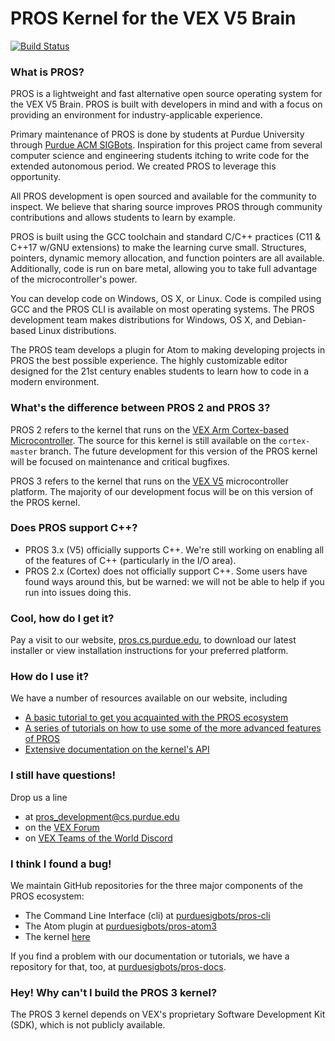 # PROS Kernel for the VEX V5 Brain

[![Build Status](https://dev.azure.com/purdue-acm-sigbots/Kernel/_apis/build/status/purduesigbots.pros?branchName=develop)](https://dev.azure.com/purdue-acm-sigbots/Kernel/_build/latest?definitionId=5&branchName=develop)

### What is PROS?
PROS is a lightweight and fast alternative open source operating system for the VEX V5 Brain. PROS is built with developers in mind and with a focus on providing an environment for industry-applicable experience.

Primary maintenance of PROS is done by students at Purdue University through [Purdue ACM SIGBots](http://purduesigbots.com). Inspiration for this project came from several computer science and engineering students itching to write code for the extended autonomous period. We created PROS to leverage this opportunity.

All PROS development is open sourced and available for the community to inspect. We believe that sharing source improves PROS through community contributions and allows students to learn by example.

PROS is built using the GCC toolchain and standard C/C++ practices (C11 & C++17 w/GNU extensions) to make the learning curve small. Structures, pointers, dynamic memory allocation, and function pointers are all available. Additionally, code is run on bare metal, allowing you to take full advantage of the microcontroller's power.

You can develop code on Windows, OS X, or Linux. Code is compiled using GCC and the PROS CLI is available on most operating systems. The PROS development team makes distributions for Windows, OS X, and Debian-based Linux distributions.

The PROS team develops a plugin for Atom to making developing projects in PROS the best possible experience. The highly customizable editor designed for the 21st century enables students to learn how to code in a modern environment.

### What's the difference between PROS 2 and PROS 3?
PROS 2 refers to the kernel that runs on the [VEX Arm Cortex-based Microcontroller](https://www.vexrobotics.com/276-2194.html). The source for this kernel is still available on the `cortex-master` branch. The future development for this version of the PROS kernel will be focused on maintenance and critical bugfixes.

PROS 3 refers to the kernel that runs on the [VEX V5](https://www.vexrobotics.com/vexedr/v5) microcontroller platform. The majority of our development focus will be on this version of the PROS kernel.

### Does PROS support C++?
- PROS 3.x (V5) officially supports C++. We're still working on enabling all of the features of C++ (particularly in the I/O area).
- PROS 2.x (Cortex) does not officially support C++. Some users have found ways around this, but be warned: we will not be able to help if you run into issues doing this.

### Cool, how do I get it?
Pay a visit to our website, [pros.cs.purdue.edu](https://pros.cs.purdue.edu), to download our latest installer or view installation instructions for your preferred platform.

### How do I use it?
We have a number of resources available on our website, including
- [A basic tutorial to get you acquainted with the PROS ecosystem](https://pros.cs.purdue.edu/v5/getting-started/new-users.html)
- [A series of tutorials on how to use some of the more advanced features of PROS](https://pros.cs.purdue.edu/v5/tutorials/index.html)
- [Extensive documentation on the kernel's API](https://pros.cs.purdue.edu/v5/api/index.html)

### I still have questions!
Drop us a line
- at pros_development@cs.purdue.edu
- on the [VEX Forum](https://www.vexforum.com/index.php/)
- on [VEX Teams of the World Discord](https://discord.gg/xddjWGj)

### I think I found a bug!
We maintain GitHub repositories for the three major components of the PROS ecosystem:
- The Command Line Interface (cli) at [purduesigbots/pros-cli](https://github.com/purduesigbots/pros-cli)
- The Atom plugin at [purduesigbots/pros-atom3](https://github.com/purduesigbots/pros-atom3)
- The kernel [here](https://github.com/purduesigbots/pros)

If you find a problem with our documentation or tutorials, we have a repository for that, too, at [purduesigbots/pros-docs](https://github.com/purduesigbots/pros-docs).

### Hey! Why can't I build the PROS 3 kernel?
The PROS 3 kernel depends on VEX's proprietary Software Development Kit (SDK), which is not publicly available.
